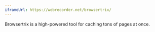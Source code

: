 ```yaml
---
iframeUrl: https://webrecorder.net/browsertrix/
---
```


<span class="hi">
Browsertrix is a high-powered tool for caching tons of pages at once.
</span>
